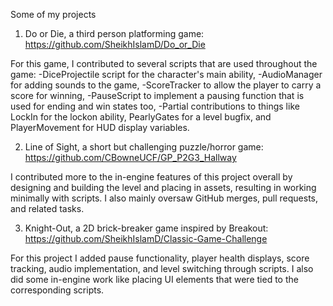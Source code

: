 Some of my projects

1. Do or Die, a third person platforming game:
https://github.com/SheikhIslamD/Do_or_Die

For this game, I contributed to several scripts that are used throughout the game:
-DiceProjectile script for the character's main ability, 
-AudioManager for adding sounds to the game, 
-ScoreTracker to allow the player to carry a score for winning, 
-PauseScript to implement a pausing function that is used for ending and win states too, 
-Partial contributions to things like LockIn for the lockon ability, PearlyGates for a level bugfix, and PlayerMovement for HUD display variables.

2. Line of Sight, a short but challenging puzzle/horror game:
https://github.com/CBowneUCF/GP_P2G3_Hallway

I contributed more to the in-engine features of this project overall by designing and building the level and placing in assets, resulting in working minimally with scripts. I also mainly oversaw GitHub merges, pull requests, and related tasks.

3. Knight-Out, a 2D brick-breaker game inspired by Breakout:
https://github.com/SheikhIslamD/Classic-Game-Challenge

For this project I added pause functionality, player health displays, score tracking, audio implementation, and level switching through scripts. I also did some in-engine work like placing UI elements that were tied to the corresponding scripts.
